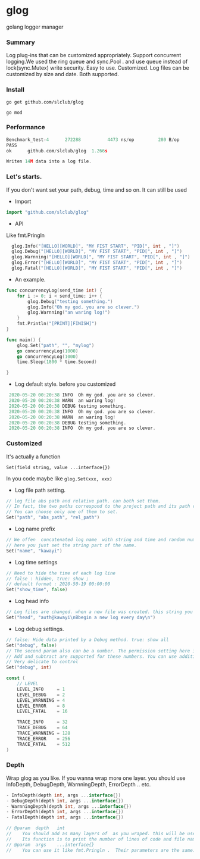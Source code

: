 # glog
golang logger manager

### Summary

Log plug-ins that can be customized appropriately. Support concurrent logging.We used the ring queue and sync.Pool .
and use queue instead of lock(sync.Mutex) write security. Easy to use.  Customized. Log files can be customized by size and date. Both supported.

### Install

`go get github.com/slclub/glog`

`go mod`

### Performance

```go
Benchmark_test-4   	  272288	      4473 ns/op	     280 B/op	       4 allocs/op
PASS
ok  	github.com/slclub/glog	1.266s

Writen 14M data into a log file.
```

### Let's starts.

If you don't want set your path, debug, time and so on. It can still be used

- Import

```go
import "github.com/slclub/glog"
```

- API

Like fmt.Pringln

```go
  glog.Info("[HELLO][WORLD]", "MY FIST START", "PID[", int , "]")
  glog.Debug("[HELLO][WORLD]", "MY FIST START", "PID[", int , "]")
  glog.Warnning("[HELLO][WORLD]", "MY FIST START", "PID[", int , "]")
  glog.Error("[HELLO][WORLD]", "MY FIST START", "PID[", int , "]")
  glog.Fatal("[HELLO][WORLD]", "MY FIST START", "PID[", int , "]")

```

- An example.

```go
func concurrencyLog(send_time int) {
    for i := 0; i < send_time; i++ {
        glog.Debug("testing something.")
        glog.Info("Oh my god. you are so clever.")
        glog.Warnning("an waring log!")
    }   
    fmt.Println("[PRINT][FINISH]")
}

func main() {
    glog.Set("path", "", "mylog")
    go concurrencyLog(1000)
    go concurrencyLog(1000)
    time.Sleep(1800 * time.Second)

}


```

- Log default style. before you customized

```go
 2020-05-20 00:20:38 INFO  Oh my god. you are so clever.
 2020-05-20 00:20:38 WARN  an waring log!
 2020-05-20 00:20:38 DEBUG testing something.
 2020-05-20 00:20:38 INFO  Oh my god. you are so clever.
 2020-05-20 00:20:38 WARN  an waring log!
 2020-05-20 00:20:38 DEBUG testing something.
 2020-05-20 00:20:38 INFO  Oh my god. you are so clever.
```

### Customized

It's actually a function

`Set(field string, value ...interface{})`

In you code maybe like `glog.Set(xxx, xxx)`

- Log file path setting.

```go
// log file abs path and relative path. can both set them.
// In fact, the two paths correspond to the project path and its path respectively
// You can choose only one of them to set.
Set("path", "abs_path", "rel_path")
```

- Log name prefix

```go
// We offen  concatenated log name  with string and time and random number.
// here you just set the string part of the name. 
Set("name", "kawayi")
```

- Log time settings

```go
// Need to hide the time of each log line 
// false : hidden, true: show ;  
// default format : 2020-50-19 00:00:00
Set("show_time", false)
```

- Log head info

```go
// Log files are changed. when a new file was created. this string you added will be set to top of file.
Set("head", "auth@kawayi\nBbegin a new log every day\n")
```

- Log debug settings.

```go
// false: Hide data printed by a Debug method. true: show all
Set("debug", false)
// The second param also can be a number. The permission setting here is designed by bit calculation
// Add and subtract are supported for these numbers. You can use addition and subtraction to control permissions
// Very delicate to control
Set("debug", int)

const (
    // LEVEL
    LEVEL_INFO     = 1 
    LEVEL_DEBUG    = 2 
    LEVEL_WARNNING = 4 
    LEVEL_ERROR    = 8 
    LEVEL_FATAL    = 16

    TRACE_INFO     = 32
    TRACE_DEBUG    = 64
    TRACE_WARNNING = 128 
    TRACE_ERROR    = 256 
    TRACE_FATAL    = 512 
)
```

### Depth

Wrap glog as you like.
If you wanna wrap more one layer. you should use InfoDepth, DebugDepth, WarnningDepth, ErrorDepth .. etc.

```go
- InfoDepth(depth int, args ...interface{})
- DebugDepth(depth int, args ...interface{})
- WarnningDepth(depth int, args ...interface{})
- ErrorDepth(depth int, args ...interface{})
- FatalDepth(depth int, args ...interface{})
```

```go
// @param  depth   int  
//    You should add as many layers of  as you wraped. this will be used by runtime.Caller(). 
//    Its function is to print the number of lines of code and file name.
// @param  args    ...interface{}
//    You can use it like fmt.Pringln .  Their parameters are the same.
```
